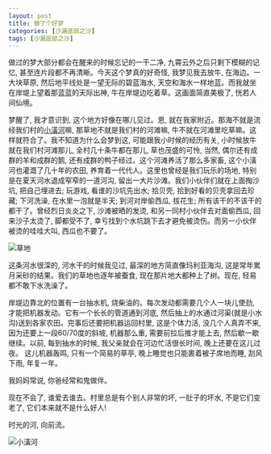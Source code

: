 ```yaml
---
layout: post
title: 做了个好梦
categories: [沙漏底部之沙]
tags: [沙漏底部之沙]
---
```


做过的梦大部分都会在醒来的时候忘记的一干二净, 九霄云外之后只剩下模糊的记忆, 甚至连片段都不再清晰。今天这个梦真的好奇怪, 我梦见我去放牛, 在海边。一大块草原, 然后地平线处是一望无际的碧蓝海水, 天空和海水一样地蓝。而我就坐在岸堤上望着那蓝蓝的天际出神, 牛在岸堤边吃着草。这画面简直美极了, 恍若人间仙境。 

梦醒了, 我才意识到, 这个地方好像在哪儿见过。恩, 就在我家附近。那海不就是流经我们村的[小潢河]()嘛, 那草地不就是我们村的河滩嘛, 牛不就在河滩里吃草嘛。这样就符合了。我不知道为什么会梦到这, 可能跟我小时候的经历有关, 小时候放牛就在我们村河滩那儿, 全村几十条牛都在那儿, 草也茂盛的可怜, 当然, 偶尔还有成群的羊和成群的鹅, 还有成群的鸭子经过。这个河滩养活了那么多家畜, 这个小潢河也灌溉了几十年的农田, 养育着一代代人。这里也曾经是我们玩乐的场地, 特别是在夏天河水退成窄窄的一道河沟, 留出一大片沙滩。我们小伙伴们就在上面掏沙坑, 把自己埋进去; 玩游戏, 看谁的沙坑先出水; 拾贝壳, 拾到好看的贝壳拿回去珍藏; 下河洗澡, 在水里一泡就是半天; 到河对岸偷西瓜, 拔花生; 所有该干的不该干的都干了。曾经烈日炎炎之下, 沙滩被晒的发烫, 和另一同村小伙伴去对面偷西瓜, 回来沙子太烫了, 脚都受不了, 幸亏找到个水坑跳下去才避免被烫伤。而另一小伙伴被烫的哇哇大叫, 西瓜也不要了。

![草地](http://ww1.sinaimg.cn/mw690/6c9ce165gw1ezuv1540djj21kw16odrr.jpg)

这条河水很深的, 河水干的时候我见过, 最深的地方简直像玛利亚海沟, 这是常年累月采砂的结果。我们的草地也逐年被蚕食, 现在那片地大都种上了树。现在, 轻易都不敢下水洗澡了。

岸堤边靠北的位置有一台抽水机, 烧柴油的。每次发动都需要几个人一块儿使劲, 才能把机器发动。它有一个长长的管道通到河底, 然后抽上的水通过河渠(就是小水沟)送到各家农田。完事后还要把机器运回村里, 这是个体力活, 没几个人真弄不来, 因为还要上一段60/70度的斜坡, 机器那么重, 需要前拉后推才能上去, 然后歇一歇继续。以前, 每到抽水的时候, 我父亲就会在河边忙活很长时间, 晚上还要在这儿过夜。 这儿机器轰鸣, 只有一个简易的草亭, 晚上睡觉也只能裹着被子席地而睡, 刮风下雨, 年复一年。  

我妈妈常说, 你爸经常和鬼做伴。

现在不会了, 谁爱去谁去。村里总是有个别人非常的坏, 一肚子的坏水, 不是它们变老了, 它们本来就不是什么好人!

时光的河, 向前流。

![小潢河](http://ww1.sinaimg.cn/mw690/6c9ce165gw1ezuv15jhv6j21kw0amafn.jpg)


